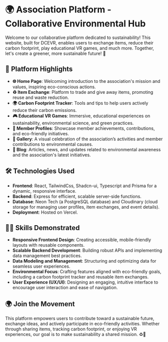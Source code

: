 # 🌍 Association Platform - Collaborative Environmental Hub

Welcome to our collaborative platform dedicated to sustainability! This website, built for DCEVR, enables users to exchange items, reduce their carbon footprint, play educational VR games, and much more. Together, let's create a greener, more sustainable future! 🌱

## 🌟 Platform Highlights

- **🌐 Home Page**: Welcoming introduction to the association's mission and values, inspiring eco-conscious actions.
- **♻️ Item Exchange**: Platform to trade and give away items, promoting reuse and waste reduction.
- **🌍 Carbon Footprint Tracker**: Tools and tips to help users actively reduce their carbon emissions.
- **🎮 Educational VR Games**: Immersive, educational experiences on sustainability, environmental science, and green practices.
- **👤 Member Profiles**: Showcase member achievements, contributions, and eco-friendly initiatives.
- **📸 Gallery**: A visual celebration of the association’s activities and member contributions to environmental causes.
- **📰 Blog**: Articles, news, and updates related to environmental awareness and the association's latest initiatives.

## 🛠️ Technologies Used

- **Frontend**: React, TailwindCss, Shadcn-ui, Typescript and Prisma for a dynamic, responsive interface.
- **Backend**: Express for efficient, scalable server-side functions.
- **Database**: Neon Tech (a PostgreSQL database) and Cloudinary (cloud storage for managing user profiles, item exchanges, and event details).
- **Deployment**: Hosted on Vercel.

## 🧑‍💻 Skills Demonstrated

- **Responsive Frontend Design**: Creating accessible, mobile-friendly layouts with reusable components.
- **Scalable Backend Development**: Building robust APIs and implementing data management best practices.
- **Data Modeling and Management**: Structuring and optimizing data for seamless user experiences.
- **Environmental Focus**: Crafting features aligned with eco-friendly goals, including a carbon footprint tracker and reusable item exchanges.
- **User Experience (UX/UI)**: Designing an engaging, intuitive interface to encourage user interaction and ease of navigation.

## 🌍 Join the Movement

This platform empowers users to contribute toward a sustainable future, exchange ideas, and actively participate in eco-friendly activities. Whether through sharing items, tracking carbon footprint, or enjoying VR experiences, our goal is to make sustainability a shared mission. ♻️🌱
